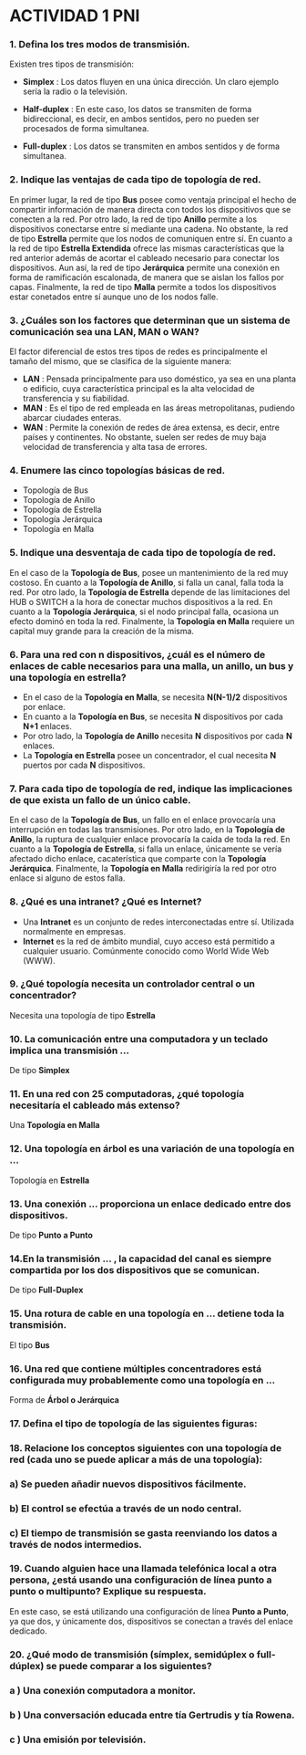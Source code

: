 # ACTIVIDAD 1 PNI

### 1. Defina los tres modos de transmisión.
Existen tres tipos de transmisión:

- __Simplex__ : Los datos fluyen en una única dirección. Un claro ejemplo sería la radio o la televisión.  

- __Half-duplex__ : En este caso, los datos se transmiten de forma bidireccional, es decir, en ambos sentidos, pero no pueden ser procesados de forma simultanea. 

- __Full-duplex__ : Los datos se transmiten en ambos sentidos y de forma simultanea.  

### 2. Indique las ventajas de cada tipo de topología de red.

En primer lugar, la red de tipo __Bus__ posee como ventaja principal el hecho de compartir información de manera directa con todos los dispositivos que se conecten a la red.
Por otro lado, la red de tipo __Anillo__ permite a los dispositivos conectarse entre sí mediante una cadena. 
No obstante, la red de tipo __Estrella__ permite que los nodos de comuniquen entre sí.
En cuanto a la red de tipo __Estrella Extendida__ ofrece las mismas características que la red anterior además de acortar el cableado necesario para conectar los dispositivos. 
Aun así, la red de tipo __Jerárquica__ permite una conexión en forma de ramificación escalonada, de manera que se aislan los fallos por capas. 
Finalmente, la red de tipo __Malla__ permite a todos los dispositivos estar conetados entre sí aunque uno de los nodos falle. 


### 3. ¿Cuáles son los factores que determinan que un sistema de comunicación sea una LAN, MAN o WAN?
El factor diferencial de estos tres tipos de redes es principalmente el tamaño del  mismo, que se clasifica de la siguiente manera:

- __LAN__ : Pensada principalmente para uso doméstico, ya sea en una planta o edificio, cuya característica principal es la alta velocidad de transferencia y su fiabilidad.  
- __MAN__ : Es el tipo de red empleada en las áreas metropolitanas, pudiendo abarcar ciudades enteras. 
- __WAN__ : Permite la conexión de redes de área extensa, es decir, entre países y continentes. No obstante, suelen ser redes de muy baja velocidad de transferencia y alta tasa de errores. 


### 4. Enumere las cinco topologías básicas de red.
- Topología de Bus 
- Topología de Anillo
- Topología de Estrella
- Topología Jerárquica
- Topología en Malla


### 5. Indique una desventaja de cada tipo de topología de red.
En el caso de la __Topología de Bus__, posee un mantenimiento de la red muy costoso. En cuanto a la __Topología de Anillo__, si falla un canal, falla toda la red. Por otro lado, la __Topología de Estrella__ depende de las limitaciones del HUB o SWITCH a la hora de conectar muchos dispositivos a la red. En cuanto a la __Topología Jerárquica__, si el nodo principal falla, ocasiona un efecto dominó en toda la red. Finalmente, la __Topología en Malla__ requiere un capital muy grande para la creación de la misma.    


### 6. Para una red con n dispositivos, ¿cuál es el número de enlaces de cable necesarios para una malla, un anillo, un bus y una topología en estrella?
- En el caso de la __Topología en Malla__, se necesita __N(N-1)/2__ dispositivos por enlace. 
- En cuanto a la __Topología en Bus__, se necesita __N__  dispositivos por cada __N+1__  enlaces.
- Por otro lado, la __Topología de Anillo__ necesita __N__  dispositivos por cada __N__  enlaces.
- La __Topología en Estrella__ posee un concentrador, el cual necesita  __N__ puertos por cada __N__ dispositivos.  
### 7. Para cada tipo de topología de red, indique las implicaciones de que exista un fallo de un único cable.
En el caso de la __Topología de Bus__, un fallo en el enlace provocaría una interrupción en todas las transmisiones. Por otro lado, en la  __Topología de Anillo__, la ruptura de cualquier enlace provocaría la caida de toda la red. En cuanto a la __Topología de Estrella__, si falla un enlace, únicamente se vería afectado dicho enlace, cacaterística que comparte con la __Topología Jerárquica__. Finalmente, la __Topología en Malla__ redirigiría la red por otro enlace si alguno de estos falla. 



### 8. ¿Qué es una intranet? ¿Qué es Internet?
- Una __Intranet__ es un conjunto de redes interconectadas entre sí. Utilizada normalmente en empresas.
- __Internet__ es la red de ámbito mundial, cuyo acceso está permitido a cualquier usuario. Comúnmente conocido como World Wide Web (WWW).


### 9. ¿Qué topología necesita un controlador central o un concentrador?
Necesita una topología de tipo __Estrella__


### 10. La comunicación entre una computadora y un teclado implica una transmisión ...
De tipo __Simplex__

### 11. En una red con 25 computadoras, ¿qué topología necesitaría el cableado más extenso?
Una __Topología en Malla__


### 12. Una topología en árbol es una variación de una topología en ...
Topología en __Estrella__

### 13. Una conexión ...  proporciona un enlace dedicado entre dos dispositivos.
De tipo __Punto a Punto__


### 14.En la transmisión ... , la capacidad del canal es siempre compartida por los dos dispositivos que se comunican.
De tipo __Full-Duplex__


### 15. Una rotura de cable en una topología en ... detiene toda la transmisión.
El tipo __Bus__


### 16. Una red que contiene múltiples concentradores está configurada muy probablemente como una topología en ...
Forma de __Árbol o Jerárquica__



### 17. Defina el tipo de topología de las siguientes figuras:



### 18. Relacione los conceptos siguientes con una topología de red (cada uno se puede aplicar a más de una topología):

###       a) Se pueden añadir nuevos dispositivos fácilmente.

###       b) El control se efectúa a través de un nodo central.

###       c) El tiempo de transmisión se gasta reenviando los datos a través de nodos intermedios.

### 19. Cuando alguien hace una llamada telefónica local a otra persona, ¿está usando una configuración de línea punto a punto o multipunto? Explique su respuesta.
En este caso, se está utilizando una configuración de línea __Punto a Punto__, ya que dos, y únicamente dos, dispositivos se conectan a través del enlace dedicado. 



### 20. ¿Qué modo de transmisión (símplex, semidúplex o full-dúplex) se puede comparar a los siguientes?

###     a ) Una conexión computadora a monitor.

###     b ) Una conversación educada entre tía Gertrudis y tía Rowena. 

###     c ) Una emisión por televisión.


